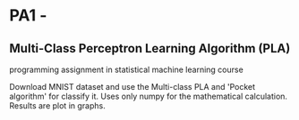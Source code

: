 # PA1 - 
## Multi-Class Perceptron Learning Algorithm (PLA)

programming assignment in statistical machine learning course

Download MNIST dataset and use the Multi-class PLA and 'Pocket algorithm' for classify it.
Uses only numpy for the mathematical calculation.
Results are plot in graphs.
